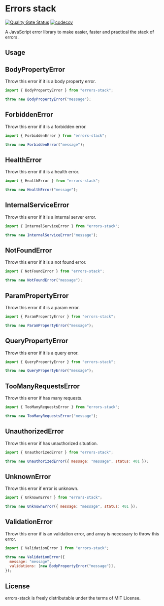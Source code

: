 # Errors stack

[![Quality Gate Status](https://sonarcloud.io/api/project_badges/measure?project=Joao208_errors-stack&metric=alert_status)](https://sonarcloud.io/summary/new_code?id=Joao208_errors-stack)
[![codecov](https://codecov.io/gh/Joao208/errors-stack/branch/main/graph/badge.svg?token=GXOKX31Y8J)](https://codecov.io/gh/Joao208/errors-stack)


A JavaScript error library to make easier, faster and practical the stack of errors.
## Usage

## BodyPropertyError

Throw this error if it is a body property error.

```js
import { BodyPropertyError } from "errors-stack";

throw new BodyPropertyError("message");
```

## ForbiddenError

Throw this error if it is a forbidden error.

```js
import { ForbiddenError } from "errors-stack";

throw new ForbiddenError("message");
```

## HealthError

Throw this error if it is a health error.

```js
import { HealthError } from "errors-stack";

throw new HealthError("message");
```

## InternalServiceError

Throw this error if it is a internal server error.

```js
import { InternalServiceError } from "errors-stack";

throw new InternalServiceError("message");
```

## NotFoundError

Throw this error if it is a not found error.

```js
import { NotFoundError } from "errors-stack";

throw new NotFoundError("message");
```

## ParamPropertyError

Throw this error if it is a param error.

```js
import { ParamPropertyError } from "errors-stack";

throw new ParamPropertyError("message");
```

## QueryPropertyError

Throw this error if it is a query error.

```js
import { QueryPropertyError } from "errors-stack";

throw new QueryPropertyError("message");
```

## TooManyRequestsError

Throw this error if has many requests.

```js
import { TooManyRequestsError } from "errors-stack";

throw new TooManyRequestsError("message");
```

## UnauthorizedError

Throw this error if has unauthorized situation.

```js
import { UnauthorizedError } from "errors-stack";

throw new UnauthorizedError({ message: "message", status: 401 });
```

## UnknownError

Throw this error if error is unknown.

```js
import { UnknownError } from "errors-stack";

throw new UnknownError({ message: "message", status: 401 });
```

## ValidationError

Throw this error if is an validation error, and array is necessary to throw this error.

```js
import { ValidationError } from "errors-stack";

throw new ValidationError({
  message: "message",
  validations: [new BodyPropertyError("message")],
});
```

## License

errors-stack is freely distributable under the terms of MIT License.
